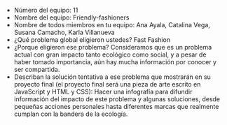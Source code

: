 - Número del equipo: 11
- Nombre del equipo: Friendly-fashioners
- Nombre de todos miembros en tu equipo: Ana Ayala, Catalina Vega, Susana Camacho, Karla Villanueva
- ¿Qué problema global eligieron ustedes? Fast Fashion
- ¿Porque eligieron ese problema? Consideramos que es un problema actual con gran impacto tanto ecológico como social, y a pesar de haber tomado importancia, aún hay mucha información por conocer y ser compartida. 
- Describan la solución tentativa a ese problema que mostrarán en su proyecto final (el proyecto final será una pieza de arte escrito en JavaScript y HTML y CSS): Hacer una infografía para difundir información del impacto de este problema y algunas soluciones, desde pequeñas acciones personales hasta diferentes marcas que realmente cumplan con la bandera de la ecología.
